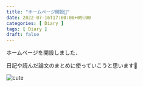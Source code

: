 ```yaml
---
title: "ホームページ開設🎉"
date: 2022-07-16T17:00:00+09:00
categories: [ Diary ]
tags: [ Diary ]
draft: false
---
```


ホームページを開設しました．

日記や読んだ論文のまとめに使っていこうと思います🤗

![cute](/pretty.jpg)
 
